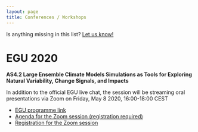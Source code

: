 ```yaml
---
layout: page
title: Conferences / Workshops
---
```


Is anything missing in this list? <a href="https://large-ensemble.github.io/report_session/">Let us know!</a>

# EGU 2020

**AS4.2 Large Ensemble Climate Models Simulations as Tools for Exploring Natural Variability, Change Signals, and Impacts**

In addition to the official EGU live chat, the session will be streaming oral presentations via Zoom on Friday, May 8 2020, 16:00-18:00 CEST

- [EGU programme link](https://meetingorganizer.copernicus.org/EGU2020/session/36913)
- [Agenda for the Zoom session (registration required)](http://bit.ly/2RX1hd9)
- [Registration for the Zoom session](http://bit.ly/3bvzqZ4)
